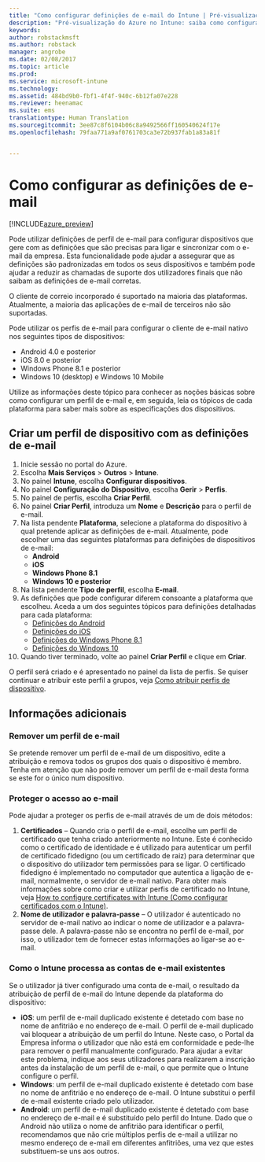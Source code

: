 ```yaml
---
title: "Como configurar definições de e-mail do Intune | Pré-visualização do Azure no Intune | Documentos da Microsoft"
description: "Pré-visualização do Azure no Intune: saiba como configurar o Intune para criar ligações a e-mail empresarial nos dispositivos que gere."
keywords: 
author: robstackmsft
ms.author: robstack
manager: angrobe
ms.date: 02/08/2017
ms.topic: article
ms.prod: 
ms.service: microsoft-intune
ms.technology: 
ms.assetid: 484bd9b0-fbf1-4f4f-940c-6b12fa07e228
ms.reviewer: heenamac
ms.suite: ems
translationtype: Human Translation
ms.sourcegitcommit: 3ee87c8f6104b06c8a9492566ff160540624f17e
ms.openlocfilehash: 79faa771a9af0761703ca3e72b937fab1a83a81f


---
```


# <a name="how-to-configure-email-settings"></a>Como configurar as definições de e-mail 

[!INCLUDE[azure_preview](../includes/azure_preview.md)]

Pode utilizar definições de perfil de e-mail para configurar dispositivos que gere com as definições que são precisas para ligar e sincronizar com o e-mail da empresa. Esta funcionalidade pode ajudar a assegurar que as definições são padronizadas em todos os seus dispositivos e também pode ajudar a reduzir as chamadas de suporte dos utilizadores finais que não saibam as definições de e-mail corretas.

O cliente de correio incorporado é suportado na maioria das plataformas. Atualmente, a maioria das aplicações de e-mail de terceiros não são suportadas.

Pode utilizar os perfis de e-mail para configurar o cliente de e-mail nativo nos seguintes tipos de dispositivos:

- Android 4.0 e posterior
- iOS 8.0 e posterior
- Windows Phone 8.1 e posterior
- Windows 10 (desktop) e Windows 10 Mobile

Utilize as informações deste tópico para conhecer as noções básicas sobre como configurar um perfil de e-mail e, em seguida, leia os tópicos de cada plataforma para saber mais sobre as especificações dos dispositivos.

## <a name="create-a-device-profile-containing-email-settings"></a>Criar um perfil de dispositivo com as definições de e-mail

1. Inicie sessão no portal do Azure.
2. Escolha **Mais Serviços** > **Outros** > **Intune**.
3. No painel **Intune**, escolha **Configurar dispositivos**.
2. No painel **Configuração do Dispositivo**, escolha **Gerir** > **Perfis**.
3. No painel de perfis, escolha **Criar Perfil**.
4. No painel **Criar Perfil**, introduza um **Nome** e **Descrição** para o perfil de e-mail.
5. Na lista pendente **Plataforma**, selecione a plataforma do dispositivo à qual pretende aplicar as definições de e-mail. Atualmente, pode escolher uma das seguintes plataformas para definições de dispositivos de e-mail:
    - **Android**
    - **iOS**
    - **Windows Phone 8.1**
    - **Windows 10 e posterior**
6. Na lista pendente **Tipo de perfil**, escolha **E-mail**.
7. As definições que pode configurar diferem consoante a plataforma que escolheu. Aceda a um dos seguintes tópicos para definições detalhadas para cada plataforma:
    - [Definições do Android](email-profile-settings-for-android.md)
    - [Definições do iOS](email-profile-settings-for-ios.md)
    - [Definições do Windows Phone 8.1](email-profile-settings-for-windows-phone-8-1.md)
    - [Definições do Windows 10](email-profile-settings-for-windows-10.md)
8. Quando tiver terminado, volte ao painel **Criar Perfil** e clique em **Criar**.

O perfil será criado e é apresentado no painel da lista de perfis.
Se quiser continuar e atribuir este perfil a grupos, veja [Como atribuir perfis de dispositivo](how-to-assign-device-profiles.md).

## <a name="further-information"></a>Informações adicionais

### <a name="remove-an-email-profile"></a>Remover um perfil de e-mail

Se pretende remover um perfil de e-mail de um dispositivo, edite a atribuição e remova todos os grupos dos quais o dispositivo é membro. Tenha em atenção que não pode remover um perfil de e-mail desta forma se este for o único num dispositivo.

### <a name="securing-email-access"></a>Proteger o acesso ao e-mail

Pode ajudar a proteger os perfis de e-mail através de um de dois métodos:

1. **Certificados** – Quando cria o perfil de e-mail, escolhe um perfil de certificado que tenha criado anteriormente no Intune. Este é conhecido como o certificado de identidade e é utilizado para autenticar um perfil de certificado fidedigno (ou um certificado de raiz) para determinar que o dispositivo do utilizador tem permissões para se ligar. O certificado fidedigno é implementado no computador que autentica a ligação de e-mail, normalmente, o servidor de e-mail nativo.
Para obter mais informações sobre como criar e utilizar perfis de certificado no Intune, veja [How to configure certificates with Intune (Como configurar certificados com o Intune)](/intune-azure/configure-devices/how-to-configure-certificates).
2. **Nome de utilizador e palavra-passe** – O utilizador é autenticado no servidor de e-mail nativo ao indicar o nome de utilizador e a palavra-passe dele.
A palavra-passe não se encontra no perfil de e-mail, por isso, o utilizador tem de fornecer estas informações ao ligar-se ao e-mail.


### <a name="how-intune-handles-existing-email-accounts"></a>Como o Intune processa as contas de e-mail existentes

Se o utilizador já tiver configurado uma conta de e-mail, o resultado da atribuição de perfil de e-mail do Intune depende da plataforma do dispositivo:

- **iOS**: um perfil de e-mail duplicado existente é detetado com base no nome de anfitrião e no endereço de e-mail. O perfil de e-mail duplicado vai bloquear a atribuição de um perfil do Intune. Neste caso, o Portal da Empresa informa o utilizador que não está em conformidade e pede-lhe para remover o perfil manualmente configurado. Para ajudar a evitar este problema, indique aos seus utilizadores para realizarem a inscrição antes da instalação de um perfil de e-mail, o que permite que o Intune configure o perfil.
- **Windows**: um perfil de e-mail duplicado existente é detetado com base no nome de anfitrião e no endereço de e-mail. O Intune substitui o perfil de e-mail existente criado pelo utilizador.
- **Android**: um perfil de e-mail duplicado existente é detetado com base no endereço de e-mail e é substituído pelo perfil do Intune.
Dado que o Android não utiliza o nome de anfitrião para identificar o perfil, recomendamos que não crie múltiplos perfis de e-mail a utilizar no mesmo endereço de e-mail em diferentes anfitriões, uma vez que estes substituem-se uns aos outros.



<!--HONumber=Feb17_HO2-->


